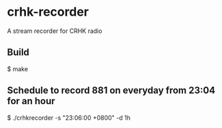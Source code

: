 # crhk-recorder
A stream recorder for CRHK radio

## Build
$ make

## Schedule to record 881 on everyday from 23:04 for an hour
$ ./crhkrecorder -s "23:06:00 +0800" -d 1h

